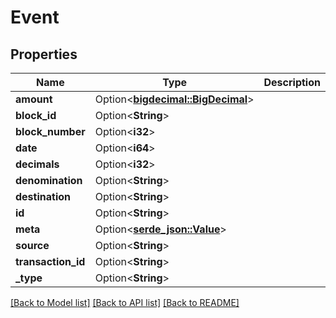 # Event

## Properties

Name | Type | Description | Notes
------------ | ------------- | ------------- | -------------
**amount** | Option<[**bigdecimal::BigDecimal**](bigdecimal::BigDecimal.md)> |  | [optional]
**block_id** | Option<**String**> |  | [optional]
**block_number** | Option<**i32**> |  | [optional]
**date** | Option<**i64**> |  | [optional]
**decimals** | Option<**i32**> |  | [optional]
**denomination** | Option<**String**> |  | [optional]
**destination** | Option<**String**> |  | [optional]
**id** | Option<**String**> |  | [optional]
**meta** | Option<[**serde_json::Value**](.md)> |  | [optional]
**source** | Option<**String**> |  | [optional]
**transaction_id** | Option<**String**> |  | [optional]
**_type** | Option<**String**> |  | [optional]

[[Back to Model list]](../README.md#documentation-for-models) [[Back to API list]](../README.md#documentation-for-api-endpoints) [[Back to README]](../README.md)


